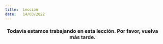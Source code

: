 ```yaml
---
title:  Lección
date:   14/03/2022
---
```


### <center>Todavía estamos trabajando en esta lección. Por favor, vuelva más tarde.</center>
